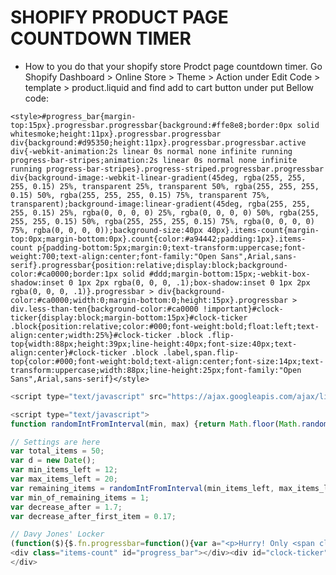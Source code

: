 # SHOPIFY PRODUCT PAGE COUNTDOWN TIMER
* How to you do that your shopify store Prodct page countdown timer. Go Shopify Dashboard > Online Store > Theme > Action under Edit Code > template > product.liquid and find add to cart button under put Bellow code:

```<style>#progress_bar{margin-top:15px}.progressbar.progressbar{background:#ffe8e8;border:0px solid whitesmoke;height:11px}.progressbar.progressbar div{background:#d95350;height:11px}.progressbar.progressbar.active div{-webkit-animation:2s linear 0s normal none infinite running progress-bar-stripes;animation:2s linear 0s normal none infinite running progress-bar-stripes}.progress-striped.progressbar.progressbar div{background-image:-webkit-linear-gradient(45deg, rgba(255, 255, 255, 0.15) 25%, transparent 25%, transparent 50%, rgba(255, 255, 255, 0.15) 50%, rgba(255, 255, 255, 0.15) 75%, transparent 75%, transparent);background-image:linear-gradient(45deg, rgba(255, 255, 255, 0.15) 25%, rgba(0, 0, 0, 0) 25%, rgba(0, 0, 0, 0) 50%, rgba(255, 255, 255, 0.15) 50%, rgba(255, 255, 255, 0.15) 75%, rgba(0, 0, 0, 0) 75%, rgba(0, 0, 0, 0));background-size:40px 40px}.items-count{margin-top:0px;margin-bottom:0px}.count{color:#a94442;padding:1px}.items-count p{padding-bottom:5px;margin:0;text-transform:uppercase;font-weight:700;text-align:center;font-family:"Open Sans",Arial,sans-serif}.progressbar{position:relative;display:block;background-color:#ca0000;border:1px solid #ddd;margin-bottom:15px;-webkit-box-shadow:inset 0 1px 2px rgba(0, 0, 0, .1);box-shadow:inset 0 1px 2px rgba(0, 0, 0, .1)}.progressbar > div{background-color:#ca0000;width:0;margin-bottom:0;height:15px}.progressbar > div.less-than-ten{background-color:#ca0000 !important}#clock-ticker{display:block;margin-bottom:15px}#clock-ticker .block{position:relative;color:#000;font-weight:bold;float:left;text-align:center;width:25%}#clock-ticker .block .flip-top{width:88px;height:39px;line-height:40px;font-size:40px;text-align:center}#clock-ticker .block .label,span.flip-top{color:#000;font-weight:bold;text-align:center;font-size:14px;text-transform:uppercase;width:88px;line-height:25px;font-family:"Open Sans",Arial,sans-serif}</style>```

```javascript
<script type="text/javascript" src="https://ajax.googleapis.com/ajax/libs/jquery/1.9.1/jquery.min.js"></script>

<script type="text/javascript">
function randomIntFromInterval(min, max) {return Math.floor(Math.random() * (max - min + 1) + min);}

// Settings are here
var total_items = 50;
var d = new Date();
var min_items_left = 12;
var max_items_left = 20;
var remaining_items = randomIntFromInterval(min_items_left, max_items_left);
var min_of_remaining_items = 1;
var decrease_after = 1.7; 
var decrease_after_first_item = 0.17; 

// Davy Jones' Locker
(function($){$.fn.progressbar=function(){var a="<p>Hurry! Only <span class='count'>"+remaining_items+"</span> left in stock.</p>"+"<div class='progressbar'><div style='width:100%'></div></div>";this.addClass('items-count');this.html(a+this.html());updateMeter(this);var b=this;setTimeout(function(){remaining_items--;if(remaining_items<min_of_remaining_items){remaining_items=randomIntFromInterval(min_items_left,max_items_left)}$('.count').css('background-color','#CE0201');$('.count').css('color','#fff');setTimeout(function(){$('.count').css('background-color','#fff');$('.count').css('color','#CE0201')},1000*60*0.03);b.find(".count").text(remaining_items);updateMeter(b)},1000*60*decrease_after_first_item);setInterval(function(){remaining_items--;if(remaining_items<min_of_remaining_items){remaining_items=randomIntFromInterval(min_items_left,max_items_left)}$('.count').css('background-color','#CE0201');$('.count').css('color','#fff');setTimeout(function(){$('.count').css('background-color','#fff');$('.count').css('color','#CE0201')},1000*60*0.03);b.find(".count").text(remaining_items);updateMeter(b)},1000*60*decrease_after)};function updateMeter(a){var b=100*remaining_items/total_items;if(remaining_items<10){a.find('.progressbar div:first').addClass('less-than-ten')}a.find('.progressbar').addClass('active progress-striped');setTimeout(function(){myanimate(a.find('.progressbar div:first'),b);a.find('.progressbar').removeClass('active progress-striped')},1000)}}(jQuery));function myanimate(a,b){var c=0;var d=parseInt(a.closest('.progressbar').css('width'));var e=Math.floor(100*parseInt(a.css('width'))/d);if(e>b){c=e}function frame(){if(e>b){c--}else{c++}a.css('width',c+'%');if(c==b||c<=0||c>=100)clearInterval(f)}var f=setInterval(frame,40)} jQuery.noConflict()(function($){$(document).ready(function(){$("#progress_bar").progressbar();var tag="ctdn-12-12".match(/\d+/g);var hour=14;var theDaysBox=$("#numdays");var theHoursBox=$("#numhours");var theMinsBox=$("#nummins");var theSecsBox=$("#numsecs");var d=new Date();var n=d.getDay();var date=1;var gg=0;var hh=0;var ii=0;var nsec=0-d.getSeconds();if(nsec<0){nsec=60-d.getSeconds();gg=1}var nmin=0-d.getMinutes()-gg;if(nmin<0){nmin=60-d.getMinutes()-gg;hh=1}var nhrs=14-d.getHours()-hh;if(nhrs<0){nhrs=38-d.getHours()-hh;ii=1}var ndat=date-1;if(ndat<0){var mmon=d.getMonth();ndat=30+date-d.getDate()-ii}theSecsBox.html(nsec);theMinsBox.html(nmin);theHoursBox.html(nhrs);theDaysBox.html(ndat);var refreshId=setInterval(function(){var e=theSecsBox.text();var a=theMinsBox.text();var c=theHoursBox.text();var b=theDaysBox.text();if(e==0&&a==0&&c==0&&b==0){}else{if(e==0&&a==0&&c==0){theDaysBox.html(b-1);theHoursBox.html("23");theMinsBox.html("59");theSecsBox.html("59")}else{if(e==0&&a==0){theHoursBox.html(c-1);theMinsBox.html("59");theSecsBox.html("59")}else{if(e==0){theMinsBox.html(a-1);theSecsBox.html("59")}else{theSecsBox.html(e-1)}}}}},1000);});});</script>
<div class="items-count" id="progress_bar"></div><div id="clock-ticker" class="clearfix"><div class="block"><span class="flip-top" id="numdays">0</span><br><span class="label">Days</span></div><div class="block"><span class="flip-top" id="numhours">1</span><br><span class="label">Hours</span></div><div class="block"><span class="flip-top" id="nummins">23</span><br><span class="label">Minutes</span></div><div class="block"><span class="flip-top" id="numsecs">36</span><br><span class="label">Seconds</span></div>
</div>
```